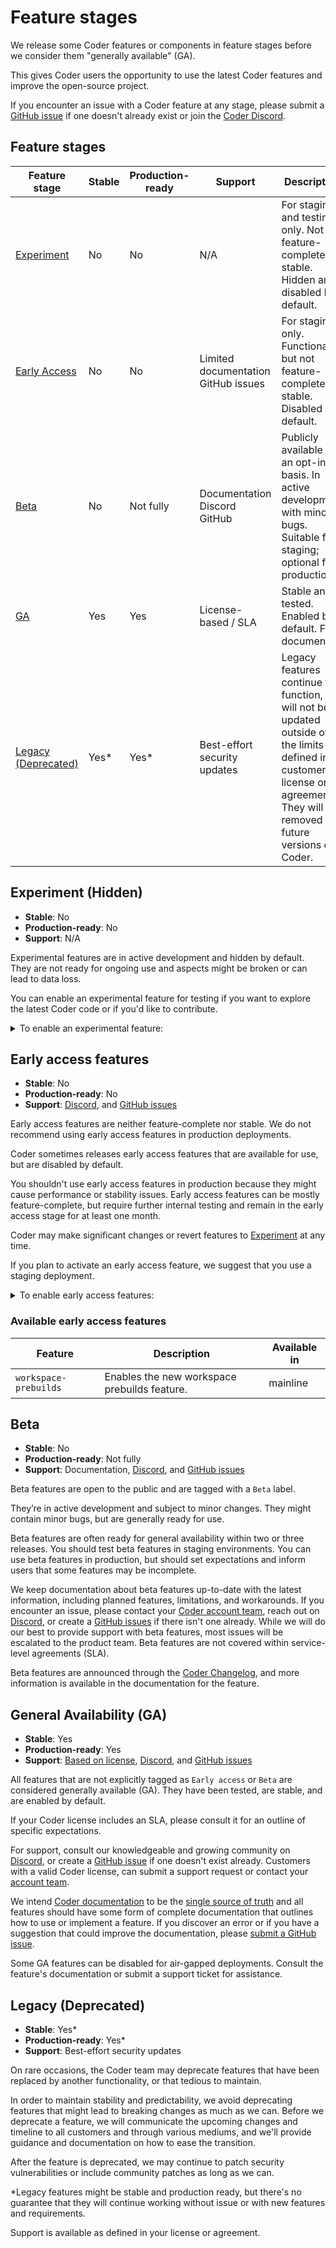 # Feature stages

We release some Coder features or components in feature stages before we consider them "generally available" (GA).

This gives Coder users the opportunity to use the latest Coder features and improve the open-source project.

If you encounter an issue with a Coder feature at any stage, please submit a
[GitHub issue](https://github.com/coder/coder/issues) if one doesn't already exist
or join the [Coder Discord](https://discord.gg/coder).

## Feature stages

| Feature stage                             | Stable | Production-ready | Support                                 | Description                                                                                                                                                                             |
|-------------------------------------------|--------|------------------|-----------------------------------------|-----------------------------------------------------------------------------------------------------------------------------------------------------------------------------------------|
| [Experiment](#experiment-hidden)          | No     | No               | N/A                                     | For staging and testing only. Not feature-complete or stable.</br>Hidden and disabled by default.                                                                                       |
| [Early Access](#early-access-features)    | No     | No               | Limited documentation</br>GitHub issues | For staging only. Functional, but not feature-complete or stable.</br>Disabled by default.                                                                                              |
| [Beta](#beta)                             | No     | Not fully        | Documentation</br>Discord</br>GitHub    | Publicly available on an opt-in basis. In active development with minor bugs. Suitable for staging; optional for production.                                                            |
| [GA](#general-availability-ga)            | Yes    | Yes              | License-based / SLA                     | Stable and tested. Enabled by default. Fully documented.                                                                                                                                |
| [Legacy (Deprecated)](#legacy-deprecated) | Yes*   | Yes*             | Best-effort security updates            | Legacy features continue to function, but will not be updated outside of the limits defined in a customer's license or agreement.</br>They will be removed in future versions of Coder. |

## Experiment (Hidden)

- **Stable**: No
- **Production-ready**: No
- **Support**: N/A

Experimental features are in active development and hidden by default.
They are not ready for ongoing use and aspects might be broken or can lead to data loss.

You can enable an experimental feature for testing if you want to explore the latest Coder code or if you'd like to contribute.

<details><summary>To enable an experimental feature:</summary>

Use the [Coder CLI](../../install/cli.md) `--experiments` flag to enable the feature:

```shell
coder server --experiments=featureName
```

</details>

## Early access features

- **Stable**: No
- **Production-ready**: No
- **Support**: [Discord](https://discord.gg/coder), and [GitHub issues](https://github.com/coder/coder/issues)

Early access features are neither feature-complete nor stable.
We do not recommend using early access features in production deployments.

Coder sometimes releases early access features that are available for use, but are disabled by default.

You shouldn't use early access features in production because they might cause performance or stability issues.
Early access features can be mostly feature-complete, but require further internal testing and remain in the early access stage for at least one month.

Coder may make significant changes or revert features to [Experiment](#experiment-hidden) at any time.

If you plan to activate an early access feature, we suggest that you use a staging deployment.

<details><summary>To enable early access features:</summary>

Use the [Coder CLI](../../install/cli.md) `--experiments` flag to enable early access features:

- Enable all early access features:

  ```shell
  coder server --experiments=*
  ```

- Enable multiple early access features:

  ```shell
  coder server --experiments=feature1,feature2
  ```

You can also use the `CODER_EXPERIMENTS`
[environment variable](../../admin/setup/index.md).

You can opt-out of a feature after you've enabled it.

</details>

### Available early access features

<!-- Code generated by scripts/release/docs_update_experiments.sh. DO NOT EDIT. -->
<!-- BEGIN: available-experimental-features -->

| Feature               | Description                                  | Available in |
|-----------------------|----------------------------------------------|--------------|
| `workspace-prebuilds` | Enables the new workspace prebuilds feature. | mainline     |

<!-- END: available-experimental-features -->

## Beta

- **Stable**: No
- **Production-ready**: Not fully
- **Support**: Documentation, [Discord](https://discord.gg/coder), and
  [GitHub issues](https://github.com/coder/coder/issues)

Beta features are open to the public and are tagged with a `Beta` label.

They’re in active development and subject to minor changes.
They might contain minor bugs, but are generally ready for use.

Beta features are often ready for general availability within two or three releases.
You should test beta features in staging environments.
You can use beta features in production, but should set expectations and inform users that some features may be incomplete.

We keep documentation about beta features up-to-date with the latest information, including planned features, limitations, and workarounds.
If you encounter an issue, please contact your [Coder account team](https://coder.com/contact), reach out on
[Discord](https://discord.gg/coder), or create a [GitHub issues](https://github.com/coder/coder/issues) if there isn't one already.
While we will do our best to provide support with beta features, most issues will be escalated to the product team.
Beta features are not covered within service-level agreements (SLA).

Beta features are announced through the [Coder Changelog](https://coder.com/changelog), and more information is available
in the documentation for the feature.

## General Availability (GA)

- **Stable**: Yes
- **Production-ready**: Yes
- **Support**: [Based on license](https://coder.com/pricing), [Discord](https://discord.gg/coder), and
  [GitHub issues](https://github.com/coder/coder/issues)

All features that are not explicitly tagged as `Early access` or `Beta` are considered generally available (GA).
They have been tested, are stable, and are enabled by default.

If your Coder license includes an SLA, please consult it for an outline of specific expectations.

For support, consult our knowledgeable and growing community on [Discord](https://discord.gg/coder), or create a
[GitHub issue](https://github.com/coder/coder/issues) if one doesn't exist already.
Customers with a valid Coder license, can submit a support request or contact your [account team](https://coder.com/contact).

We intend [Coder documentation](../../README.md) to be the [single source of truth](https://en.wikipedia.org/wiki/Single_source_of_truth)
and all features should have some form of complete documentation that outlines how to use or implement a feature.
If you discover an error or if you have a suggestion that could improve the documentation, please
[submit a GitHub issue](https://github.com/coder/coder/issues/new?title=request%28docs%29%3A+request+title+here&labels=["customer-feedback","docs"]&body=please+enter+your+request+here).

Some GA features can be disabled for air-gapped deployments.
Consult the feature's documentation or submit a support ticket for assistance.

## Legacy (Deprecated)

- **Stable**: Yes*
- **Production-ready**: Yes*
- **Support**: Best-effort security updates

On rare occasions, the Coder team may deprecate features that have been replaced by another functionality, or that tedious to maintain.

In order to maintain stability and predictability, we avoid deprecating features that might lead to breaking changes as much as we can.
Before we deprecate a feature, we will communicate the upcoming changes and timeline to all customers and through various mediums,
and we'll provide guidance and documentation on how to ease the transition.

After the feature is deprecated, we may continue to patch security vulnerabilities or include community patches as long as we can.

*Legacy features might be stable and production ready, but there's no guarantee that they will continue working without issue or with new features and requirements.

Support is available as defined in your license or agreement.
